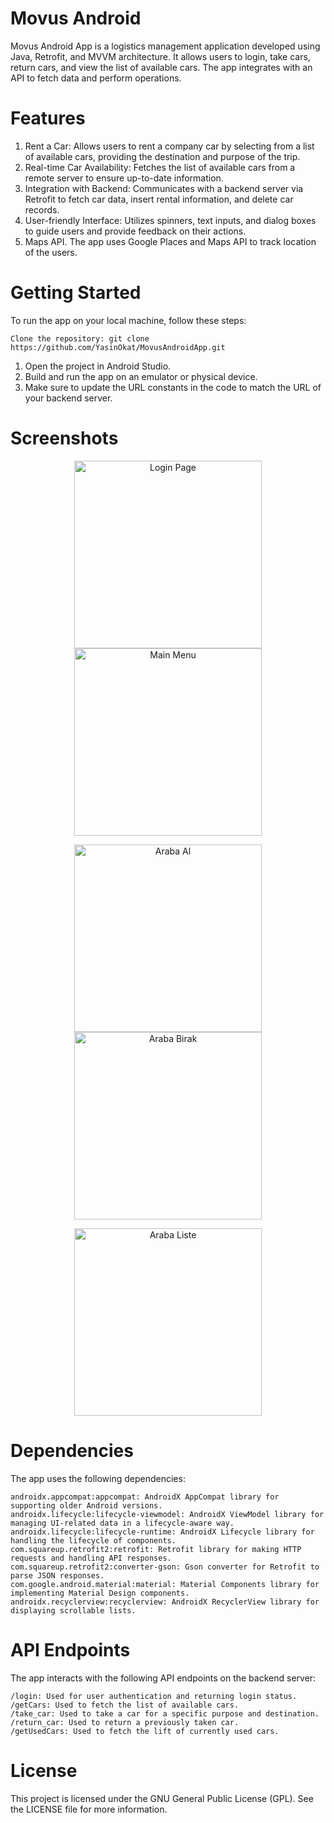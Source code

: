 # Movus Android

Movus Android App is a logistics management application developed using Java, Retrofit, and MVVM architecture. It allows users to login, take cars, return cars, and view the list of available cars. The app integrates with an API to fetch data and perform operations.

# Features

   1. Rent a Car: Allows users to rent a company car by selecting from a list of available cars, providing the destination and purpose of the trip.
   2. Real-time Car Availability: Fetches the list of available cars from a remote server to ensure up-to-date information.
   3. Integration with Backend: Communicates with a backend server via Retrofit to fetch car data, insert rental information, and delete car records.
   4. User-friendly Interface: Utilizes spinners, text inputs, and dialog boxes to guide users and provide feedback on their actions.
   5. Maps API. The app uses Google Places and Maps API to track location of the users.

# Getting Started

To run the app on your local machine, follow these steps:

    Clone the repository: git clone https://github.com/YasinOkat/MovusAndroidApp.git
   1. Open the project in Android Studio.
   2. Build and run the app on an emulator or physical device.
   3. Make sure to update the URL constants in the code to match the URL of your backend server.

# Screenshots

<p align="center">
  <img src="screenshots/LoginPage.jpeg" alt="Login Page" width="300">
  <img src="screenshots/MainMenu.jpeg" alt="Main Menu" width="300">
</p>
<p align="center">
  <img src="screenshots/TakeCar.jpeg" alt="Araba Al" width="300">
  <img src="screenshots/ReturnCar.jpeg" alt="Araba Birak" width="300">
</p>
<p align="center">
  <img src="screenshots/CarList.jpeg" alt="Araba Liste" width="300">
</p>


# Dependencies

The app uses the following dependencies:

    androidx.appcompat:appcompat: AndroidX AppCompat library for supporting older Android versions.
    androidx.lifecycle:lifecycle-viewmodel: AndroidX ViewModel library for managing UI-related data in a lifecycle-aware way.
    androidx.lifecycle:lifecycle-runtime: AndroidX Lifecycle library for handling the lifecycle of components.
    com.squareup.retrofit2:retrofit: Retrofit library for making HTTP requests and handling API responses.
    com.squareup.retrofit2:converter-gson: Gson converter for Retrofit to parse JSON responses.
    com.google.android.material:material: Material Components library for implementing Material Design components.
    androidx.recyclerview:recyclerview: AndroidX RecyclerView library for displaying scrollable lists.

# API Endpoints

The app interacts with the following API endpoints on the backend server:

    /login: Used for user authentication and returning login status.
    /getCars: Used to fetch the list of available cars.
    /take_car: Used to take a car for a specific purpose and destination.
    /return_car: Used to return a previously taken car.
    /getUsedCars: Used to fetch the lift of currently used cars.

# License

This project is licensed under the GNU General Public License (GPL). See the LICENSE file for more information.
